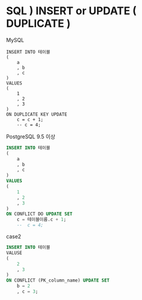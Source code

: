 # SQL ) INSERT or UPDATE ( DUPLICATE )



MySQL

```mysql
INSERT INTO 테이블
(
    a
    , b
    , c
)
VALUES
(
	1
    , 2
    , 3
)
ON DUPLICATE KEY UPDATE 
	c = c + 1;
	-- c = 4;
```



PostgreSQL 9.5 이상

```sql
INSERT INTO 테이블
(
    a
    , b
    , c
)
VALUES
(
	1
    , 2
    , 3
)
ON CONFLICT DO UPDATE SET 
	c = 테이블이름.c + 1;
	--  c = 4;
```



case2 

```SQL
INSERT INTO 테이블
VALUSE
(
	2
    , 3
)
ON CONFLICT (PK_column_name) UPDATE SET
	b = 2
    , c = 3;
```

